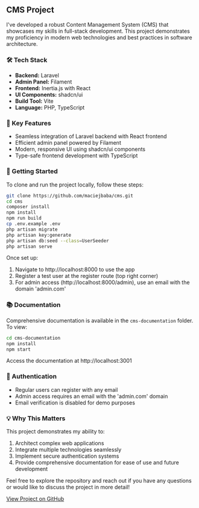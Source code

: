 ## CMS Project

I've developed a robust Content Management System (CMS) that showcases my skills in full-stack development. This project demonstrates my proficiency in modern web technologies and best practices in software architecture.

### 🛠️ Tech Stack
- **Backend:** Laravel
- **Admin Panel:** Filament
- **Frontend:** Inertia.js with React
- **UI Components:** shadcn/ui
- **Build Tool:** Vite
- **Language:** PHP, TypeScript

### 🌟 Key Features
- Seamless integration of Laravel backend with React frontend
- Efficient admin panel powered by Filament
- Modern, responsive UI using shadcn/ui components
- Type-safe frontend development with TypeScript

### 🚀 Getting Started

To clone and run the project locally, follow these steps:

```bash
git clone https://github.com/maciejbaba/cms.git
cd cms
composer install
npm install
npm run build
cp .env.example .env
php artisan migrate
php artisan key:generate
php artisan db:seed --class=UserSeeder
php artisan serve
```

Once set up:
1. Navigate to http://localhost:8000 to use the app
2. Register a test user at the register route (top right corner)
3. For admin access (http://localhost:8000/admin), use an email with the domain 'admin.com'

### 📚 Documentation

Comprehensive documentation is available in the `cms-documentation` folder. To view:

```bash
cd cms-documentation
npm install
npm start
```

Access the documentation at http://localhost:3001

### 🔐 Authentication

- Regular users can register with any email
- Admin access requires an email with the 'admin.com' domain
- Email verification is disabled for demo purposes

### 💡 Why This Matters

This project demonstrates my ability to:
1. Architect complex web applications
2. Integrate multiple technologies seamlessly
3. Implement secure authentication systems
4. Provide comprehensive documentation for ease of use and future development

Feel free to explore the repository and reach out if you have any questions or would like to discuss the project in more detail!

[View Project on GitHub](https://github.com/maciejbaba/cms)
